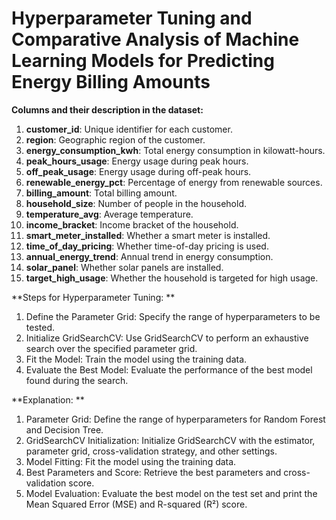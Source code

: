 # Hyperparameter Tuning and Comparative Analysis of Machine Learning Models for Predicting Energy Billing Amounts

**Columns and their description in the dataset:**

1. **customer_id**: Unique identifier for each customer.
2. **region**: Geographic region of the customer.
3. **energy_consumption_kwh**: Total energy consumption in kilowatt-hours.
4. **peak_hours_usage**: Energy usage during peak hours.
5. **off_peak_usage**: Energy usage during off-peak hours.
6. **renewable_energy_pct**: Percentage of energy from renewable sources.
7. **billing_amount**: Total billing amount.
8. **household_size**: Number of people in the household.
9. **temperature_avg**: Average temperature.
10. **income_bracket**: Income bracket of the household.
11. **smart_meter_installed**: Whether a smart meter is installed.
12. **time_of_day_pricing**: Whether time-of-day pricing is used.
13. **annual_energy_trend**: Annual trend in energy consumption.
14. **solar_panel**: Whether solar panels are installed.
15. **target_high_usage**: Whether the household is targeted for high usage.

**Steps for Hyperparameter Tuning:
**
1. Define the Parameter Grid: Specify the range of hyperparameters to be tested.
2. Initialize GridSearchCV: Use GridSearchCV to perform an exhaustive search over the specified parameter grid.
3. Fit the Model: Train the model using the training data.
4. Evaluate the Best Model: Evaluate the performance of the best model found during the search.

**Explanation:
**
1. Parameter Grid: Define the range of hyperparameters for Random Forest and Decision Tree.
2. GridSearchCV Initialization: Initialize GridSearchCV with the estimator, parameter grid, cross-validation strategy, and other settings.
3. Model Fitting: Fit the model using the training data.
4. Best Parameters and Score: Retrieve the best parameters and cross-validation score.
5. Model Evaluation: Evaluate the best model on the test set and print the Mean Squared Error (MSE) and R-squared (R²) score.
